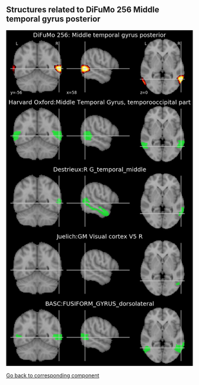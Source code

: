 


## Structures related to DiFuMo 256 Middle temporal gyrus posterior

![108](108.jpg "Structures related to DiFuMo 256 Middle temporal gyrus posterior")

[Go back to corresponding component](https://parietal-inria.github.io/DiFuMo/256/html/108.html)